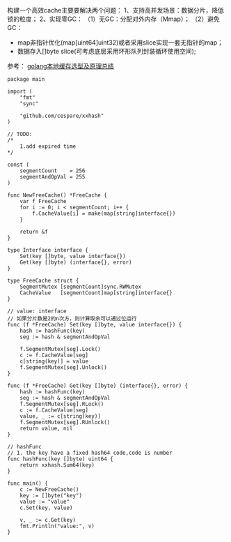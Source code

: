 构建一个高效cache主要要解决两个问题：
1、支持高并发场景：数据分片，降低锁的粒度；
2、实现零GC：
（1）无GC：分配对外内存（Mmap）；
（2）避免GC：

- map非指针优化(map[uint64]uint32)或者采用slice实现一套无指针的map；
- 数据存入[]byte slice(可考虑底层采用环形队列封装循环使用空间);

参考：
[golang本地缓存选型及原理总结](https://docs.google.com/presentation/d/1W2TIVAGFDe7ynjbhyGpc9SKB8Edg6ScUbwJyBWwyuUs/edit?usp=sharing)


```
package main

import (
	"fmt"
	"sync"

	"github.com/cespare/xxhash"
)

// TODO:
/*
	1.add expired time
*/

const (
	segmentCount    = 256
	segmentAndOpVal = 255
)

func NewFreeCache() *FreeCache {
	var f FreeCache
	for i := 0; i < segmentCount; i++ {
		f.CacheValue[i] = make(map[string]interface{})
	}

	return &f
}

type Interface interface {
	Set(key []byte, value interface{})
	Get(key []byte) (interface{}, error)
}

type FreeCache struct {
	SegmentMutex [segmentCount]sync.RWMutex
	CacheValue   [segmentCount]map[string]interface{}
}

// value: interface
// 如果分片数是2的n次方，则计算取余可以通过位运行
func (f *FreeCache) Set(key []byte, value interface{}) {
	hash := hashFunc(key)
	seg := hash & segmentAndOpVal

	f.SegmentMutex[seg].Lock()
	c := f.CacheValue[seg]
	c[string(key)] = value
	f.SegmentMutex[seg].Unlock()
}

func (f *FreeCache) Get(key []byte) (interface{}, error) {
	hash := hashFunc(key)
	seg := hash & segmentAndOpVal
	f.SegmentMutex[seg].RLock()
	c := f.CacheValue[seg]
	value, _ := c[string(key)]
	f.SegmentMutex[seg].RUnlock()
	return value, nil
}

// hashFunc
// 1. the key have a fixed hash64 code,code is number
func hashFunc(key []byte) uint64 {
	return xxhash.Sum64(key)
}

func main() {
	c := NewFreeCache()
	key := []byte("key")
	value := "value"
	c.Set(key, value)

	v, _ := c.Get(key)
	fmt.Println("value:", v)
}
```
